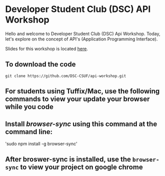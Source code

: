 # Developer Student Club (DSC) API Workshop

Hello and welcome to Developer Student Club (DSC) Api Workshop. Today, let's explore on the concept of API's (Application Programming Interface).

Slides for this workshop is located [here](https://docs.google.com/presentation/d/1n534cOfTUncHwR44fZR5vChqKCD8tLFvMx8ZlVwDzPs/edit).

## To download the code

`git clone https://github.com/DSC-CSUF/api-workshop.git`

## For students using Tuffix/Mac, use the following commands to view your update your browser while you code

## Install *browser-sync* using this command at the command line: 
'sudo npm install -g browser-sync'

## After broswer-sync is installed, use the `browser-sync` to view your project on google chrome



